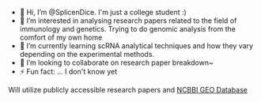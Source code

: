 - 👋 Hi, I’m @SplicenDice. I'm just a college student :)
- 👀 I’m interested in analysing research papers related to the field of immunology and genetics. Trying to do genomic analysis from the comfort of my own home
- 🌱 I’m currently learning scRNA analytical techniques and how they vary depending on the experimental methods.
- 💞️ I’m looking to collaborate on research paper breakdown~
- ⚡ Fun fact: ... I don't know yet

Will utilize publicly accessible research papers and [NCBBI GEO Database](https://www.ncbi.nlm.nih.gov/geo/)

